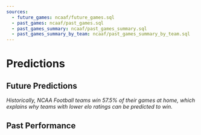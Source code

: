 ```yaml
---
sources:
  - future_games: ncaaf/future_games.sql
  - past_games: ncaaf/past_games.sql
  - past_games_summary: ncaaf/past_games_summary.sql
  - past_games_summary_by_team: ncaaf/past_games_summary_by_team.sql
---
```


# Predictions

## Future Predictions

_Historically, NCAA Football teams win 57.5% of their games at home, which explains why teams with lower elo ratings can be predicted to win._

<DataTable
    data={future_games}
    title='Predictions'
    rows=25
    rowShading="true" 
    rowLine="false"
    search="true">
    <Column id="visitor"/>
    <Column id="home"/>
    <Column id="home_win_pct2"/>
    <Column id="odds" align="right"/>
    <Column id="implied_line_num1" align="right"/>
</DataTable>

## Past Performance

<BigValue 
    data={past_games_summary} 
    value='total_games_played' 
/> 

<BigValue 
    data={past_games_summary} 
    value='correct_predictions' 
/> 

<BigValue 
    data={past_games_summary} 
    value='accuracy_pct1' 
/> 

<Accordion>
  <AccordionItem title="Detailed Results by Team">
    <DataTable
        data={past_games_summary_by_team}
        title='Prediction Accuracy by Team'
        rows=30
    />
  </AccordionItem>
</Accordion>
